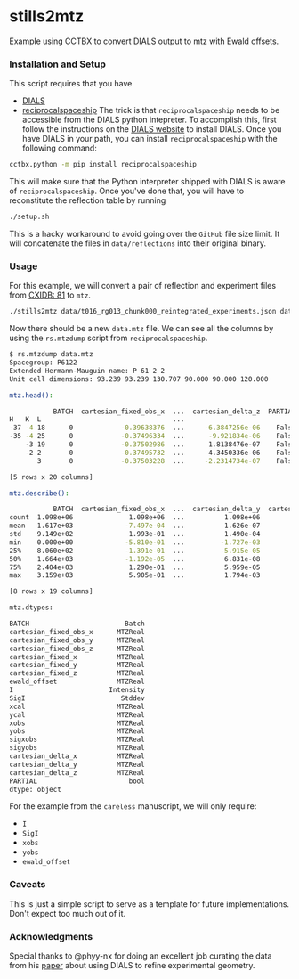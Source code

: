 # stills2mtz
Example using CCTBX to convert DIALS output to mtz with Ewald offsets.


### Installation and Setup
This script requires that you have 
 - [DIALS](https://dials.github.io/)
 - [reciprocalspaceship](https://github.com/hekstra-lab/reciprocalspaceship)
The trick is that `reciprocalspaceship` needs to be accessible from the DIALS python intepreter. 
To accomplish this, first follow the instructions on the [DIALS website](https://dials.github.io/installation.html) to install DIALS.
Once you have DIALS in your path, you can install `reciprocalspaceship` with the following command:

```bash
cctbx.python -m pip install reciprocalspaceship
```
This will make sure that the Python interpreter shipped with DIALS is aware of `reciprocalspaceship`.
Once you've done that, you will have to reconstitute the reflection table by running

```bash
./setup.sh
```
This is a hacky workaround to avoid going over the `GitHub` file size limit. It will concatenate the files in `data/reflections` into their original binary.


### Usage
For this example, we will convert a pair of reflection and experiment files from [CXIDB: 81](https://cxidb.org/id-81.html) to `mtz`. 

```bash
./stills2mtz data/t016_rg013_chunk000_reintegrated_experiments.json data/t016_rg013_chunk000_reintegrated_reflections.pickle -o data.mtz
```

Now there should be a new `data.mtz` file. We can see all the columns by using the `rs.mtzdump` script from `reciprocalspaceship`. 

```bash
$ rs.mtzdump data.mtz
Spacegroup: P6122
Extended Hermann-Mauguin name: P 61 2 2
Unit cell dimensions: 93.239 93.239 130.707 90.000 90.000 120.000

mtz.head():

           BATCH  cartesian_fixed_obs_x  ...  cartesian_delta_z  PARTIAL
H   K  L                                 ...                            
-37 -4 18      0            -0.39638376  ...     -6.3847256e-06    False
-35 -4 25      0            -0.37496334  ...      -9.921834e-06    False
    -3 19      0            -0.37502986  ...      1.8138476e-07    False
    -2 2       0            -0.37495732  ...      4.3450336e-06    False
       3       0            -0.37503228  ...     -2.2314734e-07    False

[5 rows x 20 columns]

mtz.describe():

           BATCH  cartesian_fixed_obs_x  ...  cartesian_delta_y  cartesian_delta_z
count  1.098e+06              1.098e+06  ...          1.098e+06          1.098e+06
mean   1.617e+03             -7.497e-04  ...          1.626e-07         -8.234e-08
std    9.149e+02              1.993e-01  ...          1.490e-04          1.495e-04
min    0.000e+00             -5.810e-01  ...         -1.727e-03         -1.991e-03
25%    8.060e+02             -1.391e-01  ...         -5.915e-05         -3.389e-05
50%    1.664e+03             -1.192e-05  ...          6.831e-08          2.921e-08
75%    2.404e+03              1.290e-01  ...          5.959e-05          3.388e-05
max    3.159e+03              5.905e-01  ...          1.794e-03          2.004e-03

[8 rows x 19 columns]

mtz.dtypes:

BATCH                        Batch
cartesian_fixed_obs_x      MTZReal
cartesian_fixed_obs_y      MTZReal
cartesian_fixed_obs_z      MTZReal
cartesian_fixed_x          MTZReal
cartesian_fixed_y          MTZReal
cartesian_fixed_z          MTZReal
ewald_offset               MTZReal
I                        Intensity
SigI                        Stddev
xcal                       MTZReal
ycal                       MTZReal
xobs                       MTZReal
yobs                       MTZReal
sigxobs                    MTZReal
sigyobs                    MTZReal
cartesian_delta_x          MTZReal
cartesian_delta_y          MTZReal
cartesian_delta_z          MTZReal
PARTIAL                       bool
dtype: object
```

For the example from the `careless` manuscript, we will only require:
 - `I`
 - `SigI`
 - `xobs`
 - `yobs`
 - `ewald_offset`

### Caveats
This is just a simple script to serve as a template for future implementations. 
Don't expect too much out of it.

### Acknowledgments
Special thanks to @phyy-nx for doing an excellent job curating the data from his [paper](https://journals.iucr.org/d/issues/2018/09/00/lp5037/) about using DIALS to refine experimental geometry. 
